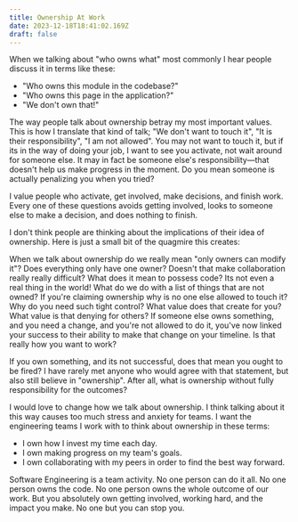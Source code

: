 ```yaml
---
title: Ownership At Work
date: 2023-12-18T18:41:02.169Z
draft: false
---
```

W﻿hen we talking about "who owns what" most commonly I hear people discuss it in terms like these:

* "﻿Who owns this module in the codebase?"
* "﻿Who owns this page in the application?"
* "﻿We don't own that!"

The way people talk about ownership betray my most important values. This is how I translate that kind of talk; "We don't want to touch it", "It is their responsibility", "I am not allowed". You may not want to touch it, but if its in the way of doing your job, I want to see you activate, not wait around for someone else. It may in fact be someone else's responsibility—that doesn't help us make progress in the moment. Do you mean someone is actually penalizing you when you tried?

I value people who activate, get involved, make decisions, and finish work. Every one of these questions avoids getting involved, looks to someone else to make a decision, and does nothing to finish. 

I don't think people are thinking about the implications of their idea of ownership. Here is just a small bit of the quagmire this creates:

W﻿hen we talk about ownership do we really mean "only owners can modify it"? Does everything only have one owner? Doesn't that make collaboration really really difficult? What does it mean to possess code? Its not even a real thing in the world! What do we do with a list of things that are not owned? If you're claiming ownership why is no one else allowed to touch it? Why do you need such tight control? What value does that create for you? What value is that denying for others? If someone else owns something, and you need a change, and you're not allowed to do it, you've now linked your success to their ability to make that change on your timeline. Is that really how you want to work?

If you own something, and its not successful, does that mean you ought to be fired? I﻿ have rarely met anyone who would agree with that statement, but also still believe in "ownership". After all, what is ownership without fully responsibility for the outcomes?

I﻿ would love to change how we talk about ownership. I think t﻿alking about it this way causes too much stress and anxiety for teams. I want the engineering teams I work with to think about ownership in these terms:

* I﻿ own how I invest my time each day.
* I﻿ own making progress on my team's goals.
* I﻿ own collaborating with my peers in order to find the best way forward.

S﻿oftware Engineering is a team activity. No one person can do it all. No one person owns the code. No one person owns the whole outcome of our work. But you absolutely own getting involved, working hard, and the impact you make. No one but you can stop you.